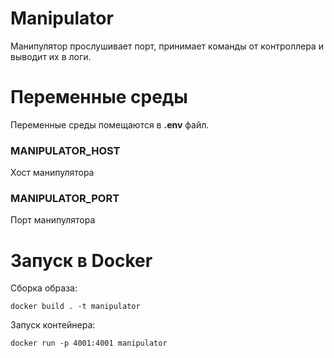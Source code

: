 # Manipulator

Манипулятор прослушивает порт, принимает команды от контроллера и
выводит их в логи.

# Переменные среды

Переменные среды помещаются в **.env** файл.

### MANIPULATOR_HOST

Хост манипулятора

### MANIPULATOR_PORT

Порт манипулятора

# Запуск в Docker

Сборка образа:
```commandline
docker build . -t manipulator
```

Запуск контейнера:
```commandline
docker run -p 4001:4001 manipulator
```
